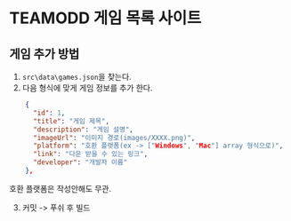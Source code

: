 # TEAMODD 게임 목록 사이트

## 게임 추가 방법

1. `src\data\games.json`을 찾는다.
2. 다음 형식에 맞게 게임 정보를 추가 한다.

```json
    {
      "id": 1,
      "title": "게임 제목",
      "description": "게임 설명",
      "imageUrl": "이미지 경로(images/XXXX.png)",
      "platform": "호환 플랫폼(ex -> ["Windows", "Mac"] array 형식으로)",
      "link": "다운 받을 수 있는 링크",
      "developer": "개발자 이름"
    },
```

호환 플랫폼은 작성안해도 무관.

3. 커밋 -> 푸쉬 후 빌드
